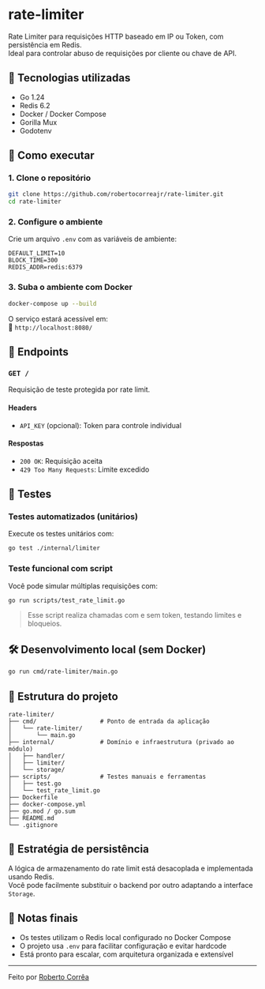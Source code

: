 # rate-limiter

Rate Limiter para requisições HTTP baseado em IP ou Token, com persistência em Redis.  
Ideal para controlar abuso de requisições por cliente ou chave de API.

## 🧠 Tecnologias utilizadas

- Go 1.24
- Redis 6.2
- Docker / Docker Compose
- Gorilla Mux
- Godotenv

## 🚀 Como executar

### 1. Clone o repositório

```bash
git clone https://github.com/robertocorreajr/rate-limiter.git
cd rate-limiter
```

### 2. Configure o ambiente

Crie um arquivo `.env` com as variáveis de ambiente:

```env
DEFAULT_LIMIT=10
BLOCK_TIME=300
REDIS_ADDR=redis:6379
```

### 3. Suba o ambiente com Docker

```bash
docker-compose up --build
```

O serviço estará acessível em:  
📍 `http://localhost:8080/`

## 🔌 Endpoints

### `GET /`

Requisição de teste protegida por rate limit.

#### Headers

- `API_KEY` (opcional): Token para controle individual

#### Respostas

- `200 OK`: Requisição aceita
- `429 Too Many Requests`: Limite excedido

## 🧪 Testes

### Testes automatizados (unitários)

Execute os testes unitários com:

```bash
go test ./internal/limiter
```

### Teste funcional com script

Você pode simular múltiplas requisições com:

```bash
go run scripts/test_rate_limit.go
```

> Esse script realiza chamadas com e sem token, testando limites e bloqueios.

## 🛠️ Desenvolvimento local (sem Docker)

```bash
go run cmd/rate-limiter/main.go
```

## 📁 Estrutura do projeto

```
rate-limiter/
├── cmd/                  # Ponto de entrada da aplicação
│   └── rate-limiter/
│       └── main.go
├── internal/             # Domínio e infraestrutura (privado ao módulo)
│   ├── handler/
│   ├── limiter/
│   └── storage/
├── scripts/              # Testes manuais e ferramentas
│   ├── test.go
│   └── test_rate_limit.go
├── Dockerfile
├── docker-compose.yml
├── go.mod / go.sum
├── README.md
└── .gitignore
```

## 🧠 Estratégia de persistência

A lógica de armazenamento do rate limit está desacoplada e implementada usando Redis.  
Você pode facilmente substituir o backend por outro adaptando a interface `Storage`.

## 📌 Notas finais

- Os testes utilizam o Redis local configurado no Docker Compose
- O projeto usa `.env` para facilitar configuração e evitar hardcode
- Está pronto para escalar, com arquitetura organizada e extensível

---

Feito por [Roberto Corrêa](https://github.com/robertocorreajr)
